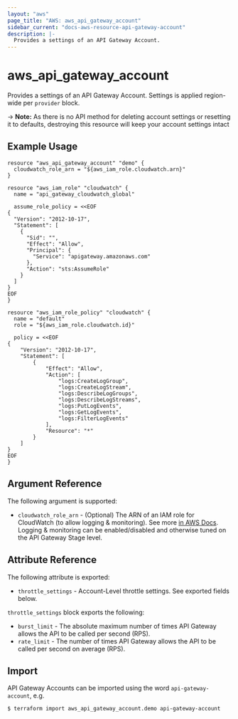 ```yaml
---
layout: "aws"
page_title: "AWS: aws_api_gateway_account"
sidebar_current: "docs-aws-resource-api-gateway-account"
description: |-
  Provides a settings of an API Gateway Account.
---
```


# aws_api_gateway_account

Provides a settings of an API Gateway Account. Settings is applied region-wide per `provider` block.

-> **Note:** As there is no API method for deleting account settings or resetting it to defaults, destroying this resource will keep your account settings intact

## Example Usage

```hcl
resource "aws_api_gateway_account" "demo" {
  cloudwatch_role_arn = "${aws_iam_role.cloudwatch.arn}"
}

resource "aws_iam_role" "cloudwatch" {
  name = "api_gateway_cloudwatch_global"

  assume_role_policy = <<EOF
{
  "Version": "2012-10-17",
  "Statement": [
    {
      "Sid": "",
      "Effect": "Allow",
      "Principal": {
        "Service": "apigateway.amazonaws.com"
      },
      "Action": "sts:AssumeRole"
    }
  ]
}
EOF
}

resource "aws_iam_role_policy" "cloudwatch" {
  name = "default"
  role = "${aws_iam_role.cloudwatch.id}"

  policy = <<EOF
{
    "Version": "2012-10-17",
    "Statement": [
        {
            "Effect": "Allow",
            "Action": [
                "logs:CreateLogGroup",
                "logs:CreateLogStream",
                "logs:DescribeLogGroups",
                "logs:DescribeLogStreams",
                "logs:PutLogEvents",
                "logs:GetLogEvents",
                "logs:FilterLogEvents"
            ],
            "Resource": "*"
        }
    ]
}
EOF
}
```

## Argument Reference

The following argument is supported:

* `cloudwatch_role_arn` - (Optional) The ARN of an IAM role for CloudWatch (to allow logging & monitoring).
	See more [in AWS Docs](https://docs.aws.amazon.com/apigateway/latest/developerguide/how-to-stage-settings.html#how-to-stage-settings-console).
	Logging & monitoring can be enabled/disabled and otherwise tuned on the API Gateway Stage level.

## Attribute Reference

The following attribute is exported:

* `throttle_settings` - Account-Level throttle settings. See exported fields below.

`throttle_settings` block exports the following:

* `burst_limit` - The absolute maximum number of times API Gateway allows the API to be called per second (RPS).
* `rate_limit` - The number of times API Gateway allows the API to be called per second on average (RPS).


## Import

API Gateway Accounts can be imported using the word `api-gateway-account`, e.g.

```
$ terraform import aws_api_gateway_account.demo api-gateway-account
```
